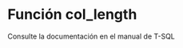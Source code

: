 ﻿---
FunctionName: "col_length"
FunctionType: "SQL"
Autogenerated: true
---

# Función  col_length

Consulte la documentación en el manual de T-SQL

